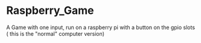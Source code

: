 # Raspberry_Game
A Game with one input, run on  a raspberry pi with a button on the gpio slots ( this is the "normal" computer version) 
